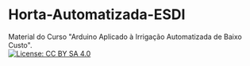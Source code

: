 # Horta-Automatizada-ESDI
Material do Curso "Arduino Aplicado à Irrigação Automatizada de Baixo Custo".  
[![License: CC BY SA 4.0](https://upload.wikimedia.org/wikipedia/commons/2/2f/CC_BY-SA_3.0.png)](https://creativecommons.org/licenses/by/4.0/)
